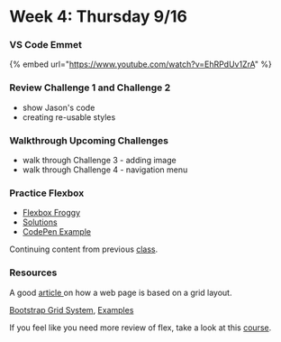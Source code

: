 # Week 4: Thursday 9/16

### VS Code Emmet

{% embed url="https://www.youtube.com/watch?v=EhRPdUv1ZrA" %}



### Review Challenge 1 and Challenge 2

* show Jason's code
* creating re-usable styles

### Walkthrough Upcoming Challenges

* walk through Challenge 3 - adding image
* walk through Challenge 4 - navigation menu

### Practice Flexbox

* [Flexbox Froggy](https://flexboxfroggy.com/)
* [Solutions](https://www.youtube.com/watch?v=wlxETvxOhxI)
* [CodePen Example](https://codepen.io/enxaneta/pen/adLPwv)

Continuing content from previous [class](week-4-tuesday-9-14.md).

### Resources

A good [article ](https://webdesign.tutsplus.com/articles/a-comprehensive-introduction-to-grids-in-web-design--cms-26521)on how a web page is based on a grid layout.

[Bootstrap Grid System](https://getbootstrap.com/docs/5.0/layout/grid/), [Examples](https://getbootstrap.com/docs/5.0/examples/grid/)

If you feel like you need more review of flex, take a look at this [course](https://scrimba.com/learn/flexbox/your-first-flexbox-layout-flexbox-tutorial-canLGCw). 

